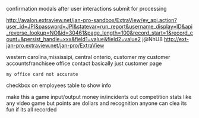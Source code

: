 confirmation modals after user interactions
submit for processing 
    

http://avalon.extraview.net/jan-pro-sandbox/ExtraView/ev_api.action?user_id=JPI&password=JPI&statevar=run_report&username_display=ID&api_reverse_lookup=NO&id=30461&page_length=100&record_start=1&record_count=&persist_handle=xxx&field1=value&field2=value2
j@NhU8
http://ext-jan-pro.extraview.net/jan-pro/ExtraView



western carolina,mississipi, central onterio, 
customer
    my customer accountsfranchisee
    office
    contact
    basically just customer page
    
    
    
    my office card not accurate 
    
checkbox on employees table to show info


make this a game
input/output
money in/incidents out
competition
stats
like any video game
but points are dollars and recognition
anyone can clea
its fun if its all recorded
